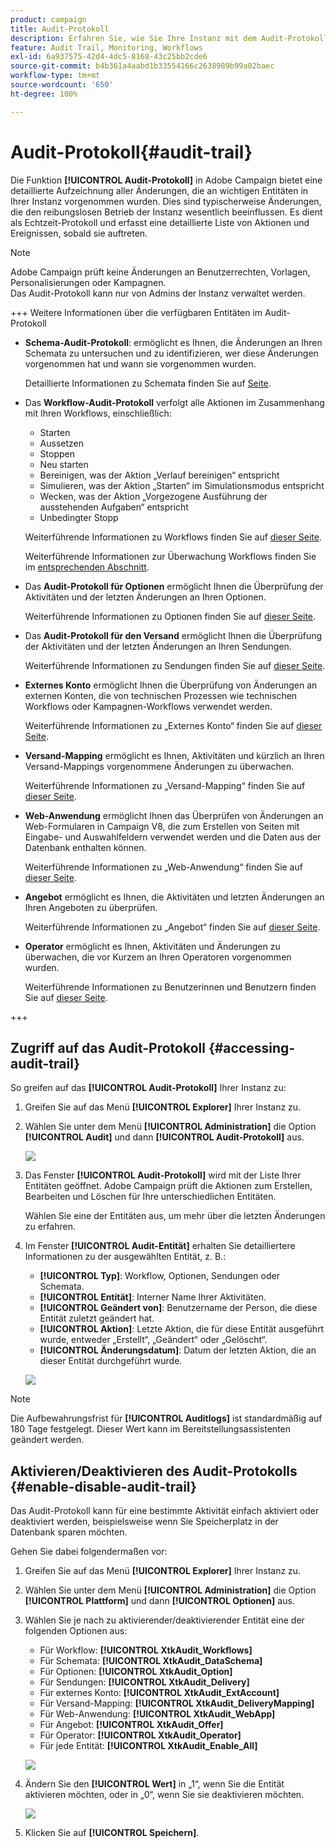 ```yaml
---
product: campaign
title: Audit-Protokoll
description: Erfahren Sie, wie Sie Ihre Instanz mit dem Audit-Protokoll von Campaign überwachen.
feature: Audit Trail, Monitoring, Workflows
exl-id: 6a937575-42d4-4dc5-8168-43c25bb2cde6
source-git-commit: b4b361a4aabd1b33554166c2638989b99a02baec
workflow-type: tm+mt
source-wordcount: '650'
ht-degree: 100%

---
```


# Audit-Protokoll{#audit-trail}

Die Funktion **[!UICONTROL Audit-Protokoll]** in Adobe Campaign bietet eine detaillierte Aufzeichnung aller Änderungen, die an wichtigen Entitäten in Ihrer Instanz vorgenommen wurden. Dies sind typischerweise Änderungen, die den reibungslosen Betrieb der Instanz wesentlich beeinflussen. Es dient als Echtzeit-Protokoll und erfasst eine detaillierte Liste von Aktionen und Ereignissen, sobald sie auftreten.

>[!NOTE]
>
>Adobe Campaign prüft keine Änderungen an Benutzerrechten, Vorlagen, Personalisierungen oder Kampagnen.\
>Das Audit-Protokoll kann nur von Admins der Instanz verwaltet werden.

+++ Weitere Informationen über die verfügbaren Entitäten im Audit-Protokoll

* **Schema-Audit-Protokoll**: ermöglicht es Ihnen, die Änderungen an Ihren Schemata zu untersuchen und zu identifizieren, wer diese Änderungen vorgenommen hat und wann sie vorgenommen wurden.

  Detaillierte Informationen zu Schemata finden Sie auf [Seite](../dev/schemas.md).

* Das **Workflow-Audit-Protokoll** verfolgt alle Aktionen im Zusammenhang mit Ihren Workflows, einschließlich:

   * Starten
   * Aussetzen
   * Stoppen
   * Neu starten
   * Bereinigen, was der Aktion „Verlauf bereinigen“ entspricht
   * Simulieren, was der Aktion „Starten“ im Simulationsmodus entspricht
   * Wecken, was der Aktion „Vorgezogene Ausführung der ausstehenden Aufgaben“ entspricht
   * Unbedingter Stopp

  Weiterführende Informationen zu Workflows finden Sie auf [dieser Seite](../../automation/workflow/about-workflows.md).

  Weiterführende Informationen zur Überwachung Workflows finden Sie im [entsprechenden Abschnitt](../../automation/workflow/monitor-workflow-execution.md).

* Das **Audit-Protokoll für Optionen** ermöglicht Ihnen die Überprüfung der Aktivitäten und der letzten Änderungen an Ihren Optionen.

  Weiterführende Informationen zu Optionen finden Sie auf [dieser Seite](https://experienceleague.adobe.com/de/docs/campaign-classic/using/installing-campaign-classic/appendices/configuring-campaign-options).

* Das **Audit-Protokoll für den Versand** ermöglicht Ihnen die Überprüfung der Aktivitäten und der letzten Änderungen an Ihren Sendungen.

  Weiterführende Informationen zu Sendungen finden Sie auf [dieser Seite](../start/create-message.md).

* **Externes Konto** ermöglicht Ihnen die Überprüfung von Änderungen an externen Konten, die von technischen Prozessen wie technischen Workflows oder Kampagnen-Workflows verwendet werden.

  Weiterführende Informationen zu „Externes Konto“ finden Sie auf [dieser Seite](../config/external-accounts.md).

* **Versand-Mapping** ermöglicht es Ihnen, Aktivitäten und kürzlich an Ihren Versand-Mappings vorgenommene Änderungen zu überwachen.

  Weiterführende Informationen zu „Versand-Mapping“ finden Sie auf [dieser Seite](../audiences/target-mappings.md).

* **Web-Anwendung** ermöglicht Ihnen das Überprüfen von Änderungen an Web-Formularen in Campaign V8, die zum Erstellen von Seiten mit Eingabe- und Auswahlfeldern verwendet werden und die Daten aus der Datenbank enthalten können.

  Weiterführende Informationen zu „Web-Anwendung“ finden Sie auf [dieser Seite](../dev/webapps.md).

* **Angebot** ermöglicht es Ihnen, die Aktivitäten und letzten Änderungen an Ihren Angeboten zu überprüfen.

  Weiterführende Informationen zu „Angebot“ finden Sie auf [dieser Seite](../interaction/interaction.md).

* **Operator** ermöglicht es Ihnen, Aktivitäten und Änderungen zu überwachen, die vor Kurzem an Ihren Operatoren vorgenommen wurden.

  Weiterführende Informationen zu Benutzerinnen und Benutzern finden Sie auf [dieser Seite](../interaction/interaction-operators.md).

+++

## Zugriff auf das Audit-Protokoll {#accessing-audit-trail}

So greifen auf das **[!UICONTROL Audit-Protokoll]** Ihrer Instanz zu:

1. Greifen Sie auf das Menü **[!UICONTROL Explorer]** Ihrer Instanz zu.

1. Wählen Sie unter dem Menü **[!UICONTROL Administration]** die Option **[!UICONTROL Audit]** und dann **[!UICONTROL Audit-Protokoll]** aus.

   ![](assets/audit-trail-1.png)

1. Das Fenster **[!UICONTROL Audit-Protokoll]** wird mit der Liste Ihrer Entitäten geöffnet. Adobe Campaign prüft die Aktionen zum Erstellen, Bearbeiten und Löschen für Ihre unterschiedlichen Entitäten.

   Wählen Sie eine der Entitäten aus, um mehr über die letzten Änderungen zu erfahren.

1. Im Fenster **[!UICONTROL Audit-Entität]** erhalten Sie detailliertere Informationen zu der ausgewählten Entität, z. B.:

   * **[!UICONTROL Typ]**: Workflow, Optionen, Sendungen oder Schemata.
   * **[!UICONTROL Entität]**: Interner Name Ihrer Aktivitäten.
   * **[!UICONTROL Geändert von]**: Benutzername der Person, die diese Entität zuletzt geändert hat.
   * **[!UICONTROL Aktion]**: Letzte Aktion, die für diese Entität ausgeführt wurde, entweder „Erstellt“, „Geändert“ oder „Gelöscht“.
   * **[!UICONTROL Änderungsdatum]**: Datum der letzten Aktion, die an dieser Entität durchgeführt wurde.

   ![](assets/audit-trail-2.png)

>[!NOTE]
>
>Die Aufbewahrungsfrist für **[!UICONTROL Auditlogs]** ist standardmäßig auf 180 Tage festgelegt. Dieser Wert kann im Bereitstellungsassistenten geändert werden.

## Aktivieren/Deaktivieren des Audit-Protokolls {#enable-disable-audit-trail}

Das Audit-Protokoll kann für eine bestimmte Aktivität einfach aktiviert oder deaktiviert werden, beispielsweise wenn Sie Speicherplatz in der Datenbank sparen möchten.

Gehen Sie dabei folgendermaßen vor:

1. Greifen Sie auf das Menü **[!UICONTROL Explorer]** Ihrer Instanz zu.

1. Wählen Sie unter dem Menü **[!UICONTROL Administration]** die Option **[!UICONTROL Plattform]** und dann **[!UICONTROL Optionen]** aus.

1. Wählen Sie je nach zu aktivierender/deaktivierender Entität eine der folgenden Optionen aus:

   * Für Workflow: **[!UICONTROL XtkAudit_Workflows]**
   * Für Schemata: **[!UICONTROL XtkAudit_DataSchema]**
   * Für Optionen: **[!UICONTROL XtkAudit_Option]**
   * Für Sendungen: **[!UICONTROL XtkAudit_Delivery]**
   * Für externes Konto: **[!UICONTROL XtkAudit_ExtAccount]**
   * Für Versand-Mapping: **[!UICONTROL XtkAudit_DeliveryMapping]**
   * Für Web-Anwendung: **[!UICONTROL XtkAudit_WebApp]**
   * Für Angebot: **[!UICONTROL XtkAudit_Offer]**
   * Für Operator: **[!UICONTROL XtkAudit_Operator]**
   * Für jede Entität: **[!UICONTROL XtkAudit_Enable_All]**

   ![](assets/audit-trail-3.png)

1. Ändern Sie den **[!UICONTROL Wert]** in „1“, wenn Sie die Entität aktivieren möchten, oder in „0“, wenn Sie sie deaktivieren möchten.

   ![](assets/audit-trail-4.png)

1. Klicken Sie auf **[!UICONTROL Speichern]**.
